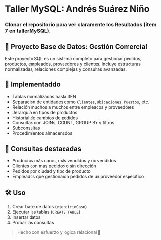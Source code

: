 # Taller MySQL: Andrés Suárez Niño

### Clonar el repositorio para ver claramente los Resultados (ítem 7 en tallerMySQL).

## 🚀 Proyecto Base de Datos: Gestión Comercial

Este proyecto SQL es un sistema completo para gestionar pedidos, productos, empleados, proveedores y clientes. Incluye estructuras normalizadas, relaciones complejas y consultas avanzadas.

## 🔧 Implementaddo

- Tablas normalizadas hasta 3FN
- Separación de entidades como `Clientes`, `Ubicaciones`, `Puestos`, etc.
- Relación muchos a muchos entre empleados y proveedores
- Jerarquía en tipos de productos
- Historial de cambios de pedidos
- Consultas con JOINs, COUNT, GROUP BY y filtros
- Subconsultas
- Procedimientos almacenados

## 🧩 Consultas destacadas

- Productos más caros, más vendidos y no vendidos
- Clientes con más pedidos o sin dirección
- Pedidos por ciudad y tipo de producto
- Empleados que gestionaron pedidos de un proveedor específico

## 🛠️ Uso

1. Crear base de datos (`ejercicioCasn`)
2. Ejecutar las tablas (`CREATE TABLE`)
3. Insertar datos
4. Probar las consultas

> Hecho con esfuerzo y lógica relacional :muscle:
